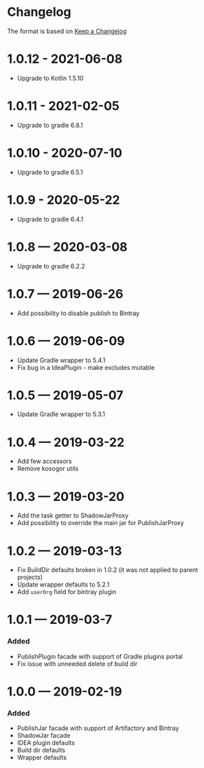 # Changelog
The format is based on [Keep a Changelog](https://keepachangelog.com/en/1.0.0/)

# 1.0.12 - 2021-06-08
* Upgrade to Kotlin 1.5.10

# 1.0.11 - 2021-02-05
* Upgrade to gradle 6.8.1

# 1.0.10 - 2020-07-10
* Upgrade to gradle 6.5.1

# 1.0.9 - 2020-05-22
* Upgrade to gradle 6.4.1

# 1.0.8 — 2020-03-08
* Upgrade to gradle 6.2.2

# 1.0.7 — 2019-06-26
* Add possibility to disable publish to Bintray

# 1.0.6 — 2019-06-09
* Update Gradle wrapper to 5.4.1
* Fix bug in a IdeaPlugin - make excludes mutable

# 1.0.5 — 2019-05-07
* Update Gradle wrapper to 5.3.1

# 1.0.4 — 2019-03-22
* Add few accessors
* Remove kosogor utils

# 1.0.3 — 2019-03-20
* Add the task getter to ShadowJarProxy
* Add possibility to override the main jar for PublishJarProxy

# 1.0.2 — 2019-03-13
* Fix BuildDir defaults broken in 1.0.2 (it was not applied to parent projects)
* Update wrapper defaults to 5.2.1
* Add `userOrg` field for bintray plugin

# 1.0.1 — 2019-03-7
### Added
* PublishPlugin facade with support of Gradle plugins portal
* Fix issue with unneeded delete of build dir

# 1.0.0 — 2019-02-19
### Added
* PublishJar facade with support of Artifactory and Bintray
* ShadowJar facade
* IDEA plugin defaults
* Build dir defaults
* Wrapper defaults
